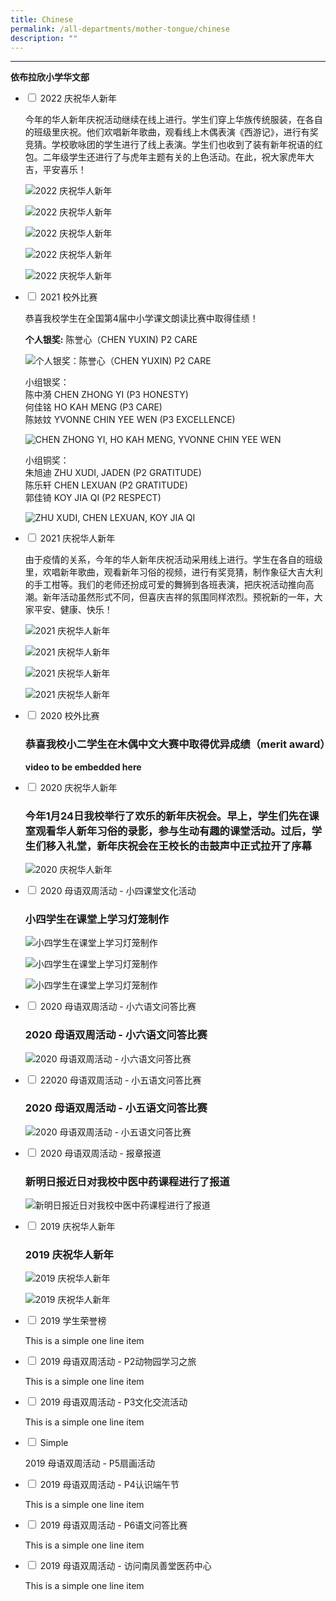 ```yaml
---
title: Chinese
permalink: /all-departments/mother-tongue/chinese
description: ""
---
```



-----------------------------

****依布拉欣小学华文部****

<ul class="jekyllcodex_accordion">
  <li>
    <input type="checkbox" id="accordion1">
    <label for="accordion1">2022 庆祝华人新年</label>
    <div>
      <p>今年的华人新年庆祝活动继续在线上进行。学生们穿上华族传统服装，在各自的班级里庆祝。他们欢唱新年歌曲，观看线上木偶表演《西游记》，进行有奖竞猜。学校歌咏团的学生进行了线上表演。学生们也收到了装有新年祝语的红包。二年级学生还进行了与虎年主题有关的上色活动。在此，祝大家虎年大吉，平安喜乐！</p>
<p><img src="/images/accordion1-1.png" alt="2022 庆祝华人新年"></p>
<p><img src="/images/accordion1-2.jpg" alt="2022 庆祝华人新年"></p>
<p><img src="/images/accordion1-3.jpg" alt="2022 庆祝华人新年"></p>
<p><img src="/images/accordion1-4.jpg" alt="2022 庆祝华人新年"></p>
<p><img src="/images/accordion1-5.jpg" alt="2022 庆祝华人新年"></p>
    </div>
	</li>
	 <li>
    <input type="checkbox" id="accordion2">
    <label for="accordion2">2021 校外比赛</label>
    <div>
      <p>恭喜我校学生在全国第4届中小学课文朗读比赛中取得佳绩！</p>
<p><strong>个人银奖:</strong> 陈誉心（CHEN YUXIN) P2 CARE</p>
<p><img src="/images/accordion2-1.jpg" alt="个人银奖：陈誉心（CHEN YUXIN) P2 CARE"></p>
<p>小组银奖：<br>
陈中漪 CHEN ZHONG YI (P3 HONESTY) <br>
何佳铭 HO KAH MENG (P3 CARE) <br>
陈㛄妏 YVONNE CHIN YEE WEN (P3 EXCELLENCE)</p>
<p><img src="/images/accordion2-2.jpg" alt="CHEN ZHONG YI, HO KAH MENG, YVONNE CHIN YEE WEN"></p>
<p>小组铜奖：<br>
朱旭迪 ZHU XUDI, JADEN (P2 GRATITUDE) <br>
陈乐轩 CHEN LEXUAN (P2 GRATITUDE) <br>
郭佳锜  KOY JIA QI (P2 RESPECT)                                     </p>
<p><img src="/images/accordion2-3.jpg" alt="ZHU XUDI, CHEN LEXUAN, KOY JIA QI"></p>
    </div>
	</li>
	 <li>
    <input type="checkbox" id="accordion3">
    <label for="accordion3">2021 庆祝华人新年</label>
    <div>
      <p>由于疫情的关系，今年的华人新年庆祝活动采用线上进行。学生在各自的班级里，欢唱新年歌曲，观看新年习俗的视频，进行有奖竞猜，制作象征大吉大利的手工柑等。我们的老师还扮成可爱的舞狮到各班表演，把庆祝活动推向高潮。新年活动虽然形式不同，但喜庆吉祥的氛围同样浓烈。预祝新的一年，大家平安、健康、快乐！</p>
<p><img src="/images/accordion3-1.png" alt="2021 庆祝华人新年"></p>
<p><img src="/images/accordion3-2.png" alt="2021 庆祝华人新年"></p>
<p><img src="/images/accordion3-3.png" alt="2021 庆祝华人新年"></p>
<p><img src="/images/accordion3-4.png" alt="2021 庆祝华人新年"></p>
    </div>
	</li>
	 <li>
    <input type="checkbox" id="accordion4">
    <label for="accordion4">2020 校外比赛</label>
    <div>
      <h3 id="恭喜我校小二学生在木偶中文大赛中取得优异成绩（merit-award）">恭喜我校小二学生在木偶中文大赛中取得优异成绩（merit award）</h3>
<p><strong>video to be embedded here</strong> </p>
    </div>
	</li>
	 <li>
    <input type="checkbox" id="accordion5">
    <label for="accordion5">2020 庆祝华人新年</label>
    <div>
      <h3 id="今年1月24日我校举行了欢乐的新年庆祝会。早上，学生们先在课室观看华人新年习俗的录影，参与生动有趣的课堂活动。过后，学生们移入礼堂，新年庆祝会在王校长的击鼓声中正式拉开了序幕">今年1月24日我校举行了欢乐的新年庆祝会。早上，学生们先在课室观看华人新年习俗的录影，参与生动有趣的课堂活动。过后，学生们移入礼堂，新年庆祝会在王校长的击鼓声中正式拉开了序幕</h3>
<p><img src="/images/accordion5-1.jpg" alt="2020 庆祝华人新年"></p>
    </div>
	</li>
	 <li>
    <input type="checkbox" id="accordion6">
    <label for="accordion6">2020 母语双周活动 - 小四课堂文化活动</label>
    <div>
      <h3 id="小四学生在课堂上学习灯笼制作">小四学生在课堂上学习灯笼制作</h3>
<p><img src="/images/accordion6-1.png" alt="小四学生在课堂上学习灯笼制作"></p>
<p><img src="/images/accordion6-2.png" alt="小四学生在课堂上学习灯笼制作"></p>
<p><img src="/images/accordion6-3.png" alt="小四学生在课堂上学习灯笼制作"></p>
    </div>
	</li>
	 <li>
    <input type="checkbox" id="accordion7">
    <label for="accordion7">2020 母语双周活动 - 小六语文问答比赛</label>
    <div>
      <h3 id="2020-母语双周活动---小六语文问答比赛">2020 母语双周活动 - 小六语文问答比赛</h3>
<p><img src="/images/accordion7-1.png" alt="2020 母语双周活动 - 小六语文问答比赛"></p>
    </div>
	</li>
	 <li>
    <input type="checkbox" id="accordion8">
    <label for="accordion8">22020 母语双周活动 - 小五语文问答比赛</label>
    <div>
      <h3 id="2020-母语双周活动---小五语文问答比赛">2020 母语双周活动 - 小五语文问答比赛</h3>
<p><img src="/images/accordion8-1.png" alt="2020 母语双周活动 - 小五语文问答比赛"></p>
    </div>
	</li>
	 <li>
    <input type="checkbox" id="accordion9">
    <label for="accordion9">2020 母语双周活动 - 报章报道</label>
    <div>
      <h3 id="新明日报近日对我校中医中药课程进行了报道">新明日报近日对我校中医中药课程进行了报道</h3>
<p><img src="/images/accordion9-1.jpg" alt="新明日报近日对我校中医中药课程进行了报道"></p>
    </div>
	</li>
	 <li>
    <input type="checkbox" id="accordion10">
    <label for="accordion10">2019 庆祝华人新年</label>
    <div>
      <h3 id="2019-庆祝华人新年">2019 庆祝华人新年</h3>
<p><img src="/images/accordion10-1.png" alt="2019 庆祝华人新年"></p>
<p><img src="/images/accordion10-2.png" alt="2019 庆祝华人新年"></p>
    </div>
	</li>
	 <li>
    <input type="checkbox" id="accordion11">
    <label for="accordion11">2019 学生荣誉榜</label>
    <div>
      <p>This is a simple one line item</p>
    </div>
	</li>
	 <li>
    <input type="checkbox" id="accordion12">
    <label for="accordion12">2019 母语双周活动 - P2动物园学习之旅</label>
    <div>
      <p>This is a simple one line item</p>
    </div>
	</li>
	 <li>
    <input type="checkbox" id="accordion13">
    <label for="accordion13">2019 母语双周活动 - P3文化交流活动</label>
    <div>
      <p>This is a simple one line item</p>
    </div>
	</li>
	 <li>
    <input type="checkbox" id="accordion14">
    <label for="accordion14">Simple</label>
    <div>
      <p>2019 母语双周活动 - P5扇画活动</p>
    </div>
	</li>
	 <li>
    <input type="checkbox" id="accordion15">
    <label for="accordion15">2019 母语双周活动 - P4认识端午节</label>
    <div>
      <p>This is a simple one line item</p>
    </div>
	</li>
	 <li>
    <input type="checkbox" id="accordion16">
    <label for="accordion16">2019 母语双周活动 - P6语文问答比赛</label>
    <div>
      <p>This is a simple one line item</p>
    </div>
	</li>
	 <li>
    <input type="checkbox" id="accordion17">
    <label for="accordion17">2019 母语双周活动 - 访问南凤善堂医药中心</label>
    <div>
      <p>This is a simple one line item</p>
    </div>
	</li>
</ul>